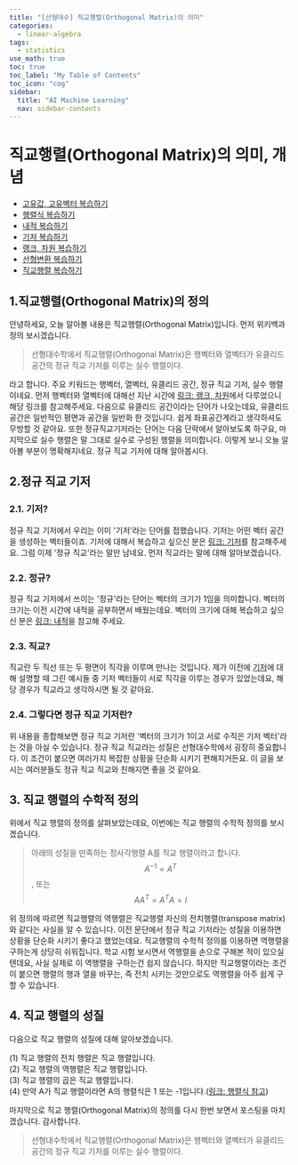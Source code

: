 ```yaml
---
title: "[선형대수] 직교행렬(Orthogonal Matrix)의 의미" 
categories:
  - linear-algebra
tags:
  - statistics
use_math: true
toc: true
toc_label: "My Table of Contents"
toc_icon: "cog"
sidebar:
  title: "AI Machine Learning"
  nav: sidebar-contents
---
```


# 직교행렬(Orthogonal Matrix)의 의미, 개념

* [고유값, 고유벡터 복습하기](https://losskatsu.github.io/linear-algebra/eigen/)
* [행렬식 복습하기](https://losskatsu.github.io/linear-algebra/determinant/)
* [내적 복습하기](https://losskatsu.github.io/linear-algebra/innerproduct/)
* [기저 복습하기](https://losskatsu.github.io/linear-algebra/basis/)
* [랭크, 차원 복습하기](https://losskatsu.github.io/linear-algebra/rank-dim/)
* [선형변환 복습하기](https://losskatsu.github.io/linear-algebra/linear-trans/)
* [직교행렬 복습하기](https://losskatsu.github.io/linear-algebra/orthogonal/)


## 1.직교행렬(Orthogonal Matrix)의 정의

안녕하세요, 오늘 알아볼 내용은 직교행렬(Orthogonal Matrix)입니다. 먼저 위키백과 정의 보시겠습니다. 

> 선형대수학에서 직교행렬(Orthogonal Matrix)은 행벡터와 열벡터가 유클리드 공간의 정규 직교 기저를 이루는 실수 행렬이다.

라고 합니다. 
주요 키워드는 행벡터, 열벡터, 유클리드 공간, 정규 직교 기저, 실수 행렬 이네요. 
먼저 행벡터와 열벡터에 대해선 지난 시간에 [링크: 랭크, 차원](https://losskatsu.github.io/linear-algebra/rank-dim/)에서 다루었으니 해당 링크를 참고해주세요. 
다음으로 유클리드 공간이라는 단어가 나오는데요, 유클리드 공간은 일반적인 평면과 공간을 일반화 한 것입니다. 
쉽게 좌표공간계라고 생각하셔도 무방할 것 같아요. 
또한 정규직교기저라는 단어는 다음 단락에서 알아보도록 하구요, 
마지막으로 실수 행렬은 말 그대로 실수로 구성된 행렬을 의미합니다. 
이렇게 보니 오늘 알아볼 부분이 명확해지네요. 정규 직교 기저에 대해 알아봅시다.

## 2.정규 직교 기저

### 2.1. 기저?

정규 직교 기저에서 우리는 이미 '기저'라는 단어를 접했습니다. 
기저는 어떤 벡터 공간을 생성하는 벡터들이죠. 
기저에 대해서 복습하고 싶으신 분은 [링크: 기저](https://losskatsu.github.io/linear-algebra/basis/)를 참고해주세요. 
그럼 이제 '정규 직교'라는 말만 남네요. 먼저 직교라는 말에 대해 알아보겠습니다.

### 2.2. 정규?

정규 직교 기저에서 쓰이는 '정규'라는 단어는 벡터의 크기가 1임을 의미합니다. 
벡터의 크기는 이전 시간에 내적을 공부하면서 배웠는데요. 
벡터의 크기에 대해 복습하고 싶으신 분은 [링크: 내적](https://losskatsu.github.io/linear-algebra/innerproduct/)을 참고해 주세요. 

### 2.3. 직교?

직교란 두 직선 또는 두 평면이 직각을 이루며 만나는 것입니다. 
제가 이전에 [기저](https://losskatsu.github.io/linear-algebra/basis/)에 대해 설명할 때 
그린 예시들 중 기저 벡터들이 서로 직각을 이루는 경우가 있었는데요, 해당 경우가 직교라고 생각하시면 될 것 같아요. 


### 2.4. 그렇다면 정규 직교 기저란?

위 내용을 종합해보면 정규 직교 기저란 '벡터의 크기가 1이고 서로 수직은 기저 벡터'라는 것을 아실 수 있습니다. 
정규 직교 직교라는 성질은 선형대수학에서 굉장히 중요합니다. 
이 조건이 붙으면 여러가지 복잡한 상황을 단순화 시키기 편해지거든요. 
이 글을 보시는 여러분들도 정규 직교 직교와 친해지면 좋을 것 같아요.


## 3. 직교 행렬의 수학적 정의


위에서 직교 행렬의 정의를 살펴보았는데요, 이번에는 직교 행렬의 수학적 정의를 보시겠습니다.


> 아래의 성질을 만족하는 정사각행렬 A를 직교 행렬이라고 합니다. $$A^{-1} = A^{T}$$, 또는 $$AA^{T} = A^{T}A = I$$


위 정의에 따르면 직교행렬의 역행렬은 직교행렬 자신의 전치행렬(transpose matrix)와 같다는 사실을 알 수 있습니다. 
이전 문단에서 정규 직교 기저라는 성질을 이용하면 상황을 단순화 시키기 좋다고 했었는데요. 
직교행렬의 수학적 정의를 이용하면 역행렬을 구하는게 상당히 쉬워집니다. 
학교 시험 보시면서 역행렬을 손으로 구해본 적이 있으실 텐데요, 사실 실제로 이 역행렬을 구하는건 쉽지 않습니다. 
하지만 직교행렬이라는 조건이 붙으면 행렬의 행과 열을 바꾸는, 즉 전치 시키는 것만으로도 역행렬을 아주 쉽게 구할 수 있습니다. 


## 4. 직교 행렬의 성질


다음으로 직교 행렬의 성질에 대해 알아보겠습니다.


(1) 직교 행렬의 전치 행렬은 직교 행렬입니다. <br />
(2) 직교 행렬의 역행렬은 직교 행렬입니다. <br />
(3) 직교 행렬의 곱은 직교 행렬입니다. <br />
(4) 만약 A가 직교 행렬이라면 A의 행렬식은 1 또는 -1입니다.([링크: 행렬식 참고](https://losskatsu.github.io/linear-algebra/determinant/))


마지막으로 직교 행렬(Orthogonal Matrix)의 정의를 다시 한번 보면서 포스팅을 마치겠습니다. 감사합니다.


> 선형대수학에서 직교행렬(Orthogonal Matrix)은 행벡터와 열벡터가 유클리드 공간의 정규 직교 기저를 이루는 실수 행렬이다.

